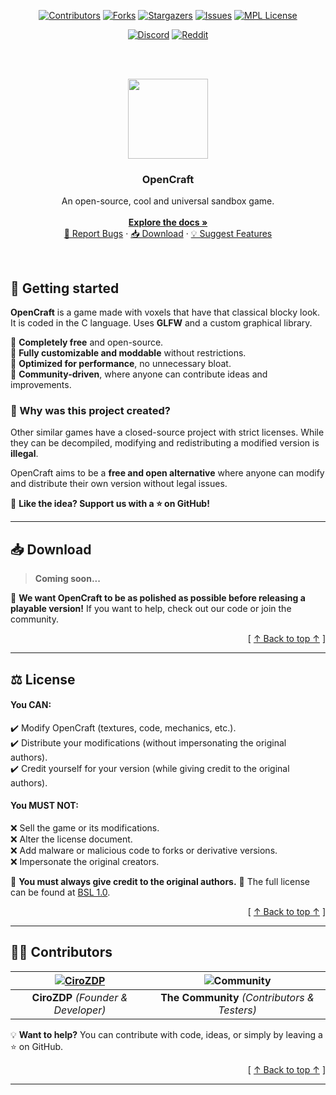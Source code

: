 <div align="center">

[![Contributors][contributors-shield]][contributors-url]
[![Forks][forks-shield]][forks-url]
[![Stargazers][stars-shield]][stars-url]
[![Issues][issues-shield]][issues-url]
[![MPL License][license-shield]][license-url]


[![Discord][discord-shield]][discord-url]
[![Reddit][reddit-shield]][reddit-url]

</div>

<br /><br />
<div align="center">
  <a href="https://github.com/CiroZDP/opencraft">
    <img src="assets/images/icon.png" alt="" height="128" width="128" />
  </a>

  <h3>OpenCraft</h3>

  <p>
    An open-source, cool and universal sandbox game.
    <br /><br />
    <a href="https://github.com/CiroZDP/opencraft/wiki">
      <b>Explore the docs »</b>
    </a>
    <br />
    <a href="https://github.com/CiroZDP/opencraft/issues/new?template=bug.yml">🐛 Report Bugs</a> ·
    <a href="#-download">📥 Download</a> ·
    <a href="https://github.com/CiroZDP/opencraft/issues/new?template=feature.yml">💡 Suggest Features</a>
  </p>

</div>

<br />

## 🚀 Getting started
**OpenCraft** is a game made with voxels that have that classical blocky look.
It is coded in the C language. Uses **GLFW** and a custom graphical library.

🔹 **Completely free** and open-source.<br />
🔹 **Fully customizable and moddable** without restrictions.<br />
🔹 **Optimized for performance**, no unnecessary bloat.<br />
🔹 **Community-driven**, where anyone can contribute ideas and improvements.<br />

### 🎯 Why was this project created?
Other similar games have a closed-source project with strict licenses. While they can be decompiled, modifying and redistributing a modified version is **illegal**.

OpenCraft aims to be a **free and open alternative** where anyone can modify and distribute their own version without legal issues.

💙 **Like the idea? Support us with a ⭐ on GitHub!**

---

## 📥 Download
> **Coming soon...**

🔧 **We want OpenCraft to be as polished as possible before releasing a playable version!**
If you want to help, check out our code or join the community.

<div align="right">[ <a href="#-getting-started">↑ Back to top ↑</a> ]</div>

---

## ⚖️ License
#### **You CAN:**
✔️ Modify OpenCraft (textures, code, mechanics, etc.).<br />
✔️ Distribute your modifications (without impersonating the original authors).<br />
✔️ Credit yourself for your version (while giving credit to the original authors).<br />

#### **You MUST NOT:**
❌ Sell the game or its modifications.<br />
❌ Alter the license document.<br />
❌ Add malware or malicious code to forks or derivative versions.<br />
❌ Impersonate the original creators.<br />

🔹 **You must always give credit to the original authors.**
🔹 The full license can be found at [BSL 1.0][license-url].

<div align="right">[ <a href="#-getting-started">↑ Back to top ↑</a> ]</div>

---

## 👷‍♂️ Contributors
| [![CiroZDP](https://avatars.githubusercontent.com/u/161502824?v=4)](https://github.com/CiroZDP) | ![Community](https://cdni.iconscout.com/illustration/free/thumb/free-community-2103591-1768087.png) |
|:-----------------------------------------------------------------------------------------------:|:-------------------------------------------------------------------------------------------------:|
| **CiroZDP** *(Founder & Developer)* | **The Community** *(Contributors & Testers)* |

💡 **Want to help?** You can contribute with code, ideas, or simply by leaving a ⭐ on GitHub.

<div align="right">[ <a href="#-getting-started">↑ Back to top ↑</a> ]</div>

---

[reddit-shield]: https://img.shields.io/badge/Reddit-FF4500?style=for-the-badge&logo=reddit&logoColor=white
[reddit-url]: https://www.reddit.com/r/OpenCraftMC/
[discord-shield]: https://img.shields.io/badge/Discord-%235865F2.svg?style=for-the-badge&logo=discord&logoColor=white
[discord-url]: https://discord.gg/bSMtp3DZz8
[contributors-shield]: https://img.shields.io/github/contributors/CiroZDP/opencraft.svg?style=for-the-badge
[contributors-url]: https://github.com/CiroZDP/opencraft/graphs/contributors
[forks-shield]: https://img.shields.io/github/forks/CiroZDP/opencraft.svg?style=for-the-badge
[forks-url]: https://github.com/CiroZDP/opencraft/network/members
[stars-shield]: https://img.shields.io/github/stars/CiroZDP/opencraft.svg?style=for-the-badge
[stars-url]: https://github.com/CiroZDP/opencraft/stargazers
[issues-shield]: https://img.shields.io/github/issues/CiroZDP/opencraft.svg?style=for-the-badge
[issues-url]: https://github.com/CiroZDP/opencraft/issues
[license-shield]: https://img.shields.io/github/license/CiroZDP/opencraft.svg?style=for-the-badge
[license-url]: https://github.com/CiroZDP/opencraft/blob/master/LICENSE.txt
